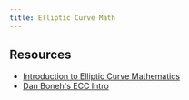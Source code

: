 ```yaml
---
title: Elliptic Curve Math
---
```


## Resources

* [Introduction to Elliptic Curve Mathematics](https://www.math.brown.edu/johsilve/Presentations/WyomingEllipticCurve.pdf)
* [Dan Boneh's ECC Intro](https://crypto.stanford.edu/~dabo/cs255/lectures/ECC.pdf)
